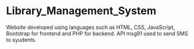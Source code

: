 # Library_Management_System
Website developed using languages such as HTML, CSS, JavaScript, Bootstrap for frontend and PHP for backend.
API msg91 used to send SMS to syudents.
